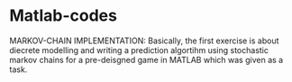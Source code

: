 # Matlab-codes


MARKOV-CHAIN IMPLEMENTATION:
Basically, the first exercise is about diecrete modelling and writing a prediction algortihm using stochastic markov chains for a  pre-deisgned game in MATLAB which was given as a task.

